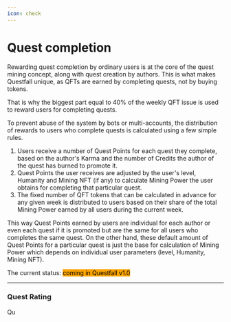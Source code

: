 ```yaml
---
icon: check
---
```


# Quest completion

Rewarding quest completion by ordinary users is at the core of the quest mining concept, along with quest creation by authors. This is what makes Questfall unique, as QFTs are earned by completing quests, not by buying tokens.

That is why the biggest part equal to 40% of the weekly QFT issue is used to reward users for completing quests.&#x20;

To prevent abuse of the system by bots or multi-accounts, the distribution of rewards to users who complete quests is calculated using a few simple rules.

1. Users receive a number of Quest Points for each quest they complete, based on the author's Karma and the number of Credits the author of the quest has burned to promote it.
2. Quest Points the user receives are adjusted by the user's level, Humanity and Mining NFT (if any) to calculate Mining Power the user obtains for completing that particular quest.&#x20;
3. The fixed number of QFT tokens that can be calculated in advance for any given week is distributed to users based on their share of the total Mining Power earned by all users during the current week.

This way Quest Points earned by users are individual for each author or even each quest if it is promoted but are the same for all users who completes the same quest. On the other hand, these default amount of Quest Points for a particular quest is just the base for calculation of Mining Power which depends on individual user parameters (level, Humanity, Mining NFT).







The current status: <mark style="background-color:orange;">coming in Questfall v1.0</mark>&#x20;

***

### Quest Rating

Qu
